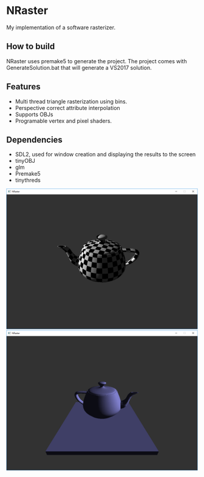 # NRaster

My implementation of a software rasterizer. 

## How to build

NRaster uses premake5 to generate the project. The project comes with GenerateSolution.bat that will generate a VS2017 solution.

## Features

* Multi thread triangle rasterization using bins.
* Perspective correct attribute interpolation
* Supports OBJs
* Programable vertex and pixel shaders.

## Dependencies

* SDL2, used for window creation and displaying the results to the screen
* tinyOBJ
* glm
* Premake5
* tinythreds

![Teapot](Data/Pics/RasterProgress.png?raw=true "Utah Teapot")
![Scene](Data/Pics/AnotherScene.png?raw=true "Scene")